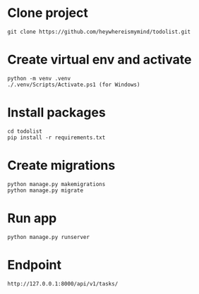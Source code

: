 # Clone project
```
git clone https://github.com/heywhereismymind/todolist.git
```

# Create virtual env and activate
```
python -m venv .venv
./.venv/Scripts/Activate.ps1 (for Windows)
```

# Install packages
```
cd todolist
pip install -r requirements.txt
```

# Create migrations
```
python manage.py makemigrations
python manage.py migrate
```

# Run app
```
python manage.py runserver
```

# Endpoint
```
http://127.0.0.1:8000/api/v1/tasks/
```
